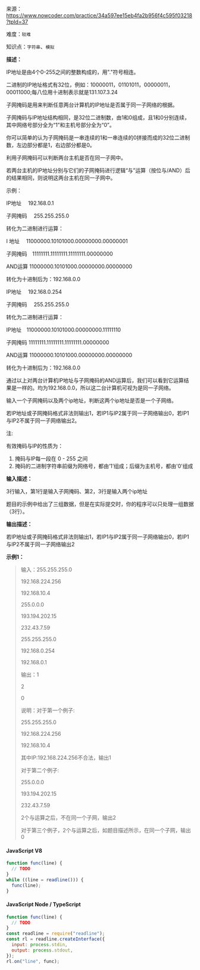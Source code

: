 来源：<https://www.nowcoder.com/practice/34a597ee15eb4fa2b956f4c595f03218?tpId=37>

难度：`较难`

知识点：`字符串`、`模拟`

**描述：**

IP地址是由4个0-255之间的整数构成的，用"."符号相连。

二进制的IP地址格式有32位，例如：10000011，01101011，00000011，00011000;每八位用十进制表示就是131.107.3.24

子网掩码是用来判断任意两台计算机的IP地址是否属于同一子网络的根据。

子网掩码与IP地址结构相同，是32位二进制数，由1和0组成，且1和0分别连续，其中网络号部分全为“1”和主机号部分全为“0”。

你可以简单的认为子网掩码是一串连续的1和一串连续的0拼接而成的32位二进制数，左边部分都是1，右边部分都是0。

利用子网掩码可以判断两台主机是否在同一子网中。

若两台主机的IP地址分别与它们的子网掩码进行逻辑“与”运算（按位与/AND）后的结果相同，则说明这两台主机在同一子网中。

示例：

IP地址　 192.168.0.1

子网掩码　 255.255.255.0

转化为二进制进行运算：

I 地址　  11000000.10101000.00000000.00000001

子网掩码　11111111.11111111.11111111.00000000

AND运算   11000000.10101000.00000000.00000000

转化为十进制后为：192.168.0.0

IP地址　 192.168.0.254

子网掩码　 255.255.255.0

转化为二进制进行运算：

IP地址　11000000.10101000.00000000.11111110

子网掩码  11111111.11111111.11111111.00000000

AND运算  11000000.10101000.00000000.00000000

转化为十进制后为：192.168.0.0

通过以上对两台计算机IP地址与子网掩码的AND运算后，我们可以看到它运算结果是一样的。均为192.168.0.0，所以这二台计算机可视为是同一子网络。

输入一个子网掩码以及两个ip地址，判断这两个ip地址是否是一个子网络。

若IP地址或子网掩码格式非法则输出1，若IP1与IP2属于同一子网络输出0，若IP1与IP2不属于同一子网络输出2。

注:

有效掩码与IP的性质为：

1. 掩码与IP每一段在 0 - 255 之间
2. 掩码的二进制字符串前缀为网络号，都由‘1’组成；后缀为主机号，都由'0'组成

**输入描述：**

3行输入，第1行是输入子网掩码、第2，3行是输入两个ip地址

题目的示例中给出了三组数据，但是在实际提交时，你的程序可以只处理一组数据（3行）。

**输出描述：**

若IP地址或子网掩码格式非法则输出1，若IP1与IP2属于同一子网络输出0，若IP1与IP2不属于同一子网络输出2

**示例1：**

> 输入：255.255.255.0
>
> 192.168.224.256
>
> 192.168.10.4
>
> 255.0.0.0
>
> 193.194.202.15
>
> 232.43.7.59
>
> 255.255.255.0
>
> 192.168.0.254
>
> 192.168.0.1
>
> 输出：1
>
> 2
>
> 0
>
> 说明：对于第一个例子:
>
> 255.255.255.0
>
> 192.168.224.256
>
> 192.168.10.4
>
> 其中IP:192.168.224.256不合法，输出1
>
> 对于第二个例子:
>
> 255.0.0.0
>
> 193.194.202.15
>
> 232.43.7.59
>
> 2个与运算之后，不在同一个子网，输出2
>
> 对于第三个例子，2个与运算之后，如题目描述所示，在同一个子网，输出0

<!-- tabs:start -->

#### **JavaScript V8**

```javascript
function func(line) {
  // TODO
}
while ((line = readline())) {
  func(line);
}
```

#### **JavaScript Node / TypeScript**

```javascript
function func(line) {
  // TODO
}
const readline = require("readline");
const rl = readline.createInterface({
  input: process.stdin,
  output: process.stdout,
});
rl.on("line", func);
```

<!-- tabs:end -->
